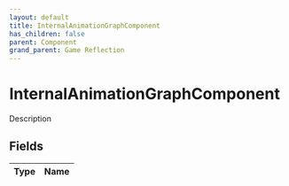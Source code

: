 ```yaml
---
layout: default
title: InternalAnimationGraphComponent
has_children: false
parent: Component
grand_parent: Game Reflection
---
```

# InternalAnimationGraphComponent
Description 

## Fields
| Type | Name |
|:-------------|:--------------|
